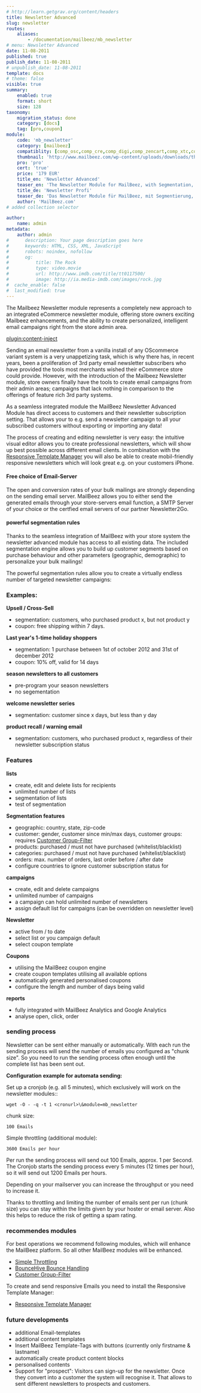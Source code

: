 ```yaml
---
# http://learn.getgrav.org/content/headers
title: Newsletter Advanced
slug: newsletter
routes:
    aliases:
        - /documentation/mailbeez/mb_newsletter
# menu: Newsletter Advanced
date: 11-08-2011
published: true
publish_date: 11-08-2011
# unpublish_date: 11-08-2011
template: docs
# theme: false
visible: true
summary:
    enabled: true
    format: short
    size: 128
taxonomy:
    migration_status: done
    category: [docs]
    tag: [pro,coupon]
module:
    code: 'mb_newsletter'
    category: [mailbeez]
    compatiblity: [comp_osc,comp_cre,comp_digi,comp_zencart,comp_xtc,comp_gambio]
    thumbnail: 'http://www.mailbeez.com/wp-content/uploads/downloads/thumbnails/2011/10/icon_32.png'
    pro: 'pro'
    cert: 'true'
    price: '179 EUR'
    title_en: 'Newsletter Advanced'
    teaser_en: 'The Newsletter Module for MailBeez, with Segmentation, Coupons and more'
    title_de: 'Newsletter Profi'
    teaser_de: 'Das Newsletter Module für MailBeez, mit Segmentierung, Gutscheinen und mehr'
    author: 'MailBeez.com'
# added collection selector

author:
    name: admin
metadata:
    author: admin
#      description: Your page description goes here
#      keywords: HTML, CSS, XML, JavaScript
#      robots: noindex, nofollow
#      og:
#          title: The Rock
#          type: video.movie
#          url: http://www.imdb.com/title/tt0117500/
#          image: http://ia.media-imdb.com/images/rock.jpg
#  cache_enable: false
#  last_modified: true
---
```


The Mailbeez Newsletter module represents a completely new approach to an integrated eCommerce newsletter module, offering store owners exciting Mailbeez enhancements, and the ability to create personalized, intelligent email campaigns right from the store admin area.

[plugin:content-inject](/content_blocks/pro_responsive_template)

Sending an email newsletter from a vanilla install of any OScommerce variant system is a very unappetizing task, which is why there has, in recent years, been a proliferation of 3rd party email newsletter subscribers who have provided the tools most merchants wished their eCommerce store could provide. However, with the introduction of the Mailbeez Newsletter module, store owners finally have the tools to create email campaigns from their admin areas; campaigns that lack nothing in comparison to the offerings of feature rich 3rd party systems.

As a seamless integrated module the MailBeez Newsletter Advanced Module has direct access to customers and their newsletter subscription setting. That allows your to e.g. send a newsletter campaign to all your subscribed customers without exporting or importing any data!

The process of creating and editing newsletter is very easy: the intuitive visual editor allows you to create professional newsletters, which will show up best possible across different email clients. In combination with the [Responsive Template Manager](/documentation/mailbeez/config_tmplmngr/) you will also be able to create mobil-friendly responsive newsletters which will look great e.g. on your customers iPhone.



#### Free choice of Email-Server

The open and conversion rates of your bulk mailings are strongly depending on the sending email server. MailBeez allows you to either send the generated emails through your store-servers email function, a SMTP Server of your choice or the certfied email servers of our partner Newsletter2Go.



#### powerful segmentation rules

Thanks to the seamless integration of MailBeez with your store system the newsletter advanced module has access to all existing data. The included segmentation engine allows you to build up customer segments based on purchase behaviour and other parameters (geographic, demographic) to personalize your bulk mailings!

The powerful segmentation rules allow you to create a virtually endless number of targeted newsletter campaigns:


### Examples:


**Upsell / Cross-Sell**

- segmentation: customers, who purchased product x, but not product y
- coupon: free shipping within 7 days.


**Last year's 1-time holiday shoppers**

- segmentation: 1 purchase between 1st of october 2012 and 31st of december 2012
- coupon: 10% off, valid for 14 days


**season newsletters to all customers**

- pre-program your season newsletters
- no segementation

**welcome newsletter series**

- segmentation: customer since x days, but less than y day

**product recall / warning email**

- segmentation: customers, who purchased product x, regardless of their newsletter subscription status


### Features

**lists**

- create, edit and delete lists for recipients
- unlimited number of lists
- segmentation of lists
- test of segmentation

**Segmentation features**

- geographic: country, state, zip-code
- customer: gender, customer since min/max days, customer groups: requires [Customer Group-Filter](/documentation/mailbeez/filter_check_group/)
- products: purchased / must not have purchased (whitelist/blacklist)
- categories: purchased / must not have purchased (whitelist/blacklist)
- orders: max. number of orders, last order before / after date
- configure countries to ignore customer subscription status for

**campaigns**

- create, edit and delete campaigns
- unlimited number of campaigns
- a campaign can hold unlimited number of newsletters
- assign default list for campaigns (can be overridden on newsletter level)

**Newsletter**

- active from / to date
- select list or you campaign default
- select coupon template

**Coupons**

- utilising the MailBeez coupon engine
- create coupon templates utilising all available options
- automatically generated personalised coupons
- configure the length and number of days being valid

**reports**

- fully integrated with MailBeez Analytics and Google Analytics
- analyse open, click, order

### sending process

Newsletter can be sent either manually or automatically. With each run the sending process will send the number of emails you configured as "chunk size". So you need to run the sending process often enough until the complete list has been sent out.

**Configuration example for automata sending:**

Set up a cronjob (e.g. all 5 minutes), which exclusively will work on the newsletter modules::

 
    wget -O - -q -t 1 <cronurl>\&module=mb_newsletter


chunk size:

 
    100 Emails


Simple throttling (additional module):

 
    3600 Emails per hour


Per run the sending process will send out 100 Emails, approx. 1 per Second. The Cronjob starts the sending process every 5 minutes (12 times per hour), so it will send out 1200 Emails per hours.

Depending on your mailserver you can increase the throughput or you need to increase it.

Thanks to throttling and limiting the number of emails sent per run (chunk size) you can stay within the limits given by your hoster or email server. Also this helps to reduce the risk of getting a spam rating.

### recommendes modules

For best operations we recommend following modules, which will enhance the MailBeez platform. So all other MailBeez modules will be enhanced.

- [Simple Throttling](/documentation/mailbeez/filter_do_throttling_simple)
- [BounceHive Bounce Handling](/documentation/mailbeez/config_bouncehive_advanced)
- [Customer Group-Filter](/documentation/mailbeez/filter_check_group/)

To create and send responsive Emails you need to install the Responsive Template Manager:

- [Responsive Template Manager](/documentation/mailbeez/config_tmplmngr/)

### future developments

- additional Email-templates
- additional content templates
- Insert MailBeez Template-Tags with buttons (currently only firstname & lastname)
- automatically create product content blocks
- personalised contents
- Support for "prospect": Visitors can sign-up for the newsletter. Once they convert into a customer the system will recognise it. That allows to sent different newsletters to prospects and customers.
